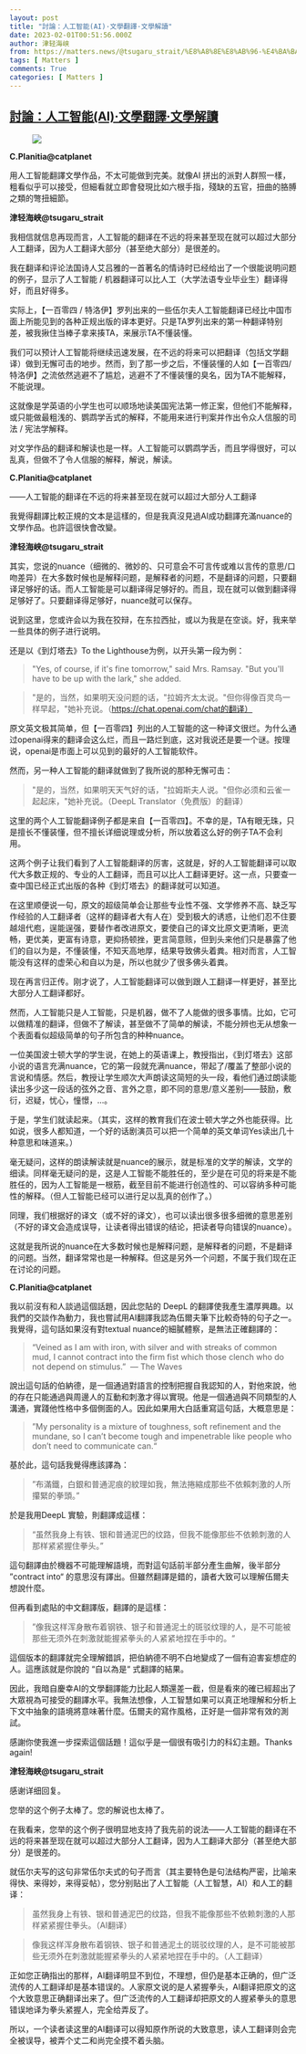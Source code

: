 ```yaml
---
layout: post
title: "討論：人工智能(AI)·文學翻譯·文學解讀"
date: 2023-02-01T00:51:56.000Z
author: 津轻海峡
from: https://matters.news/@tsugaru_strait/%E8%A8%8E%E8%AB%96-%E4%BA%BA%E5%B7%A5%E6%99%BA%E8%83%BD-ai-%E6%96%87%E5%AD%B8%E7%BF%BB%E8%AD%AF-%E6%96%87%E5%AD%B8%E8%A7%A3%E8%AE%80-bafybeid5ogjdfe52wge4fxf7pvmjcdbdaf5p7qnez2opo36lb7cozfkwne
tags: [ Matters ]
comments: True
categories: [ Matters ]
---
```

<!--1675212716000-->
[討論：人工智能(AI)·文學翻譯·文學解讀](https://matters.news/@tsugaru_strait/%E8%A8%8E%E8%AB%96-%E4%BA%BA%E5%B7%A5%E6%99%BA%E8%83%BD-ai-%E6%96%87%E5%AD%B8%E7%BF%BB%E8%AD%AF-%E6%96%87%E5%AD%B8%E8%A7%A3%E8%AE%80-bafybeid5ogjdfe52wge4fxf7pvmjcdbdaf5p7qnez2opo36lb7cozfkwne)
------

<div>
<figure class="image"><img src="https://assets.matters.news/embed/097ab331-45bb-4b94-8c30-b52a8a3dca65.jpeg" data-asset-id="097ab331-45bb-4b94-8c30-b52a8a3dca65" referrerpolicy="no-referrer"><figcaption><span></span></figcaption></figure><p><strong>C.Planitia@catplanet</strong></p><p>用人工智能翻譯文學作品，不太可能做到完美。就像AI 拼出的派對人群照一樣，粗看似乎可以接受，但細看就立即會發現比如六根手指，殘缺的五官，扭曲的胳膊之類的彆扭細節。</p><p><strong>津轻海峡@tsugaru_strait</strong></p><p>我相信就信息再现而言，人工智能的翻译在不远的将来甚至现在就可以超过大部分人工翻译，因为人工翻译大部分（甚至绝大部分）是很差的。</p><p>我在翻译和评论法国诗人艾吕雅的一首著名的情诗时已经给出了一个很能说明问题的例子，显示了人工智能 / 机器翻译可以比人工（大学法语专业毕业生）翻译得好，而且好得多。</p><p>实际上，【一百零四 / 特洛伊】罗列出来的一些伍尔夫人工智能翻译已经比中国市面上所能见到的各种正规出版的译本更好。只是TA罗列出来的第一种翻译特别差，被我揪住当棒子拿来揍TA，来展示TA不懂装懂。</p><p>我们可以预计人工智能将继续迅速发展，在不远的将来可以把翻译（包括文学翻译）做到无懈可击的地步。然而，到了那一步之后，不懂装懂的人如【一百零四/特洛伊】之流依然逃避不了尴尬，逃避不了不懂装懂的臭名，因为TA不能解释，不能说理。</p><p>这就像是学英语的小学生也可以顺场地读美国宪法第一修正案，但他们不能解释，或只能做最粗浅的、鹦鹉学舌式的解释，不能用来进行判案并作出令众人信服的司法 / 宪法学解释。</p><p>对文学作品的翻译和解读也是一样。人工智能可以鹦鹉学舌，而且学得很好，可以乱真，但做不了令人信服的解释，解说，解读。</p><p><strong>C.Planitia@catplanet</strong></p><p>——人工智能的翻译在不远的将来甚至现在就可以超过大部分人工翻译</p><p>我覺得翻譯比較正規的文本是這樣的，但是我真沒見過AI成功翻譯充滿nuance的文學作品。也許這很快會改變。</p><p><strong>津轻海峡@tsugaru_strait</strong></p><p>其实，您说的nuance（细微的、微妙的、只可意会不可言传或难以言传的意思/口吻差异）在大多数时候也是解释问题，是解释者的问题，不是翻译的问题，只要翻译足够好的话。而人工智能是可以翻译得足够好的。而且，现在就可以做到翻译得足够好了。只要翻译得足够好，nuance就可以保存。</p><p>说到这里，您或许会以为我在狡辩，在东拉西扯，或以为我是在空谈。好，我来举一些具体的例子进行说明。</p><p>还是以《到灯塔去》To the Lighthouse为例，以开头第一段为例：</p><blockquote>"Yes, of course, if it's fine tomorrow," said Mrs. Ramsay. "But you'll have to be up with the lark," she added.</blockquote><blockquote>"是的，当然，如果明天没问题的话，"拉姆齐太太说。"但你得像百灵鸟一样早起，"她补充说。（<a href="https://chat.openai.com/chat%E7%9A%84%E7%BF%BB%E8%AF%91%EF%BC%89" rel="noopener noreferrer" target="_blank">https://chat.openai.com/chat的翻译）</a></blockquote><p>原文英文极其简单，但【一百零四】列出的人工智能的这一种译文很烂。为什么通过openai得来的翻译会这么烂，而且一路烂到底，这对我说还是要一个谜。按理说，openai是市面上可以见到的最好的人工智能软件。</p><p>然而，另一种人工智能的翻译就做到了我所说的那种无懈可击：</p><blockquote>"是的，当然，如果明天天气好的话，"拉姆斯夫人说。"但你必须和云雀一起起床，"她补充说。（DeepL Translator（免费版）的翻译）</blockquote><p>这里的两个人工智能翻译例子都是来自【一百零四】。不幸的是，TA有眼无珠，只是擅长不懂装懂，但不擅长详细说理或分析，所以放着这么好的例子TA不会利用。</p><p>这两个例子让我们看到了人工智能翻译的厉害，这就是，好的人工智能翻译可以取代大多数正规的、专业的人工翻译，而且可以比人工翻译更好。这一点，只要查一查中国已经正式出版的各种《到灯塔去》的翻译就可以知道。</p><p>在这里顺便说一句，原文的超级简单会让那些专业性不强、文学修养不高、缺乏写作经验的人工翻译者（这样的翻译者大有人在）受到极大的诱惑，让他们忍不住要越俎代庖，逞能逞强，要替作者改进原文，要使自己的译文比原文更清晰，更流畅，更优美，更富有诗意，更抑扬顿挫，更言简意赅，但到头来他们只是暴露了他们的自以为是，不懂装懂，不知天高地厚，结果导致佛头着粪。相对而言，人工智能没有这样的虚荣心和自以为是，所以也就少了很多佛头着粪。</p><p>现在再言归正传。刚才说了，人工智能翻译可以做到跟人工翻译一样更好，甚至比大部分人工翻译都好。</p><p>然而，人工智能只是人工智能，只是机器，做不了人能做的很多事情。比如，它可以做精准的翻译，但做不了解读，甚至做不了简单的解读，不能分辨也无从想象一个表面看似超级简单的句子所包含的种种nuance。</p><p>一位美国波士顿大学的学生说，在她上的英语课上，教授指出，《到灯塔去》这部小说的语言充满nuance，它的第一段就充满nuance，带起了/覆盖了整部小说的言说和情感。然后，教授让学生顺次大声朗读这简短的头一段，看他们通过朗读能读出多少这一段话的弦外之音、言外之意，即不同的意思/意义差别——鼓励，敷衍，迟疑，忧心，憧憬，...。</p><p>于是，学生们就读起来。（其实，这样的教育我们在波士顿大学之外也能获得。比如说，很多人都知道，一个好的话剧演员可以把一个简单的英文单词Yes读出几十种意思和味道来。）</p><p>毫无疑问，这样的朗读解读就是nuance的展示，就是标准的文学的解读，文学的细读。同样毫无疑问的是，这是人工智能不能胜任的，至少是在可见的将来是不能胜任的，因为人工智能是一根筋，截至目前不能进行创造性的、可以容纳多种可能性的解释。（但人工智能已经可以进行足以乱真的创作了。）</p><p>同理，我们根据好的译文（或不好的译文），也可以读出很多很多细微的意思差别（不好的译文会造成误导，让读者得出错误的结论，把读者导向错误的nuance）。</p><p>这就是我所说的nuance在大多数时候也是解释问题，是解释者的问题，不是翻译的问题。当然，翻译常常也是一种解释。但这是另外一个问题，不属于我们现在正在讨论的问题。</p><p><strong>C.Planitia@catplanet</strong></p><p>我以前沒有和人談過這個話題，因此您貼的 DeepL 的翻譯使我產生濃厚興趣。以我們的交談作為動力，我也嘗試用AI翻譯我認為伍爾夫筆下比較奇特的句子之一。我覺得，這句話如果沒有對textual nuance的細膩體察，是無法正確翻譯的：</p><blockquote>“Veined as I am with iron, with silver and with streaks of common mud, I cannot contract into the firm fist which those clench who do not depend on stimulus.”  — The Waves</blockquote><p>說出這句話的伯納德，是一個通過對語言的控制把握自我認知的人，對他來說，他的存在只能通過與周邊人的互動和刺激才得以實現。他是一個通過與不同類型的人溝通，實踐他性格中多個側面的人。因此如果用大白話重寫這句話，大概意思是：</p><blockquote>”My personality is a mixture of toughness, soft refinement and the mundane, so I can’t become tough and impenetrable like people who don’t need to communicate can.“</blockquote><p>基於此，這句話我覺得應該譯為：</p><blockquote>”布滿鐵，白銀和普通泥痕的紋理如我，無法捲縮成那些不依賴刺激的人所攥緊的拳頭。”</blockquote><p>於是我用DeepL 實驗，則翻譯成這樣：</p><blockquote>“虽然我身上有铁、银和普通泥巴的纹路，但我不能像那些不依赖刺激的人那样紧紧握住拳头。”</blockquote><p>這句翻譯由於機器不可能理解語境，而對這句話前半部分產生曲解，後半部分 ”contract into“ 的意思沒有譯出。但雖然翻譯是錯的，讀者大致可以理解伍爾夫想說什麼。</p><p>但再看到處貼的中文翻譯版，翻譯的是這樣：</p><blockquote>”像我这样浑身散布着钢铁、银子和普通泥土的斑驳纹理的人，是不可能被那些无须外在刺激就能握紧拳头的人紧紧地捏在手中的。“</blockquote><p>這個版本的翻譯就完全理解錯誤，把伯納德不明不白地變成了一個有迫害妄想症的人。這應該就是你說的 “自以為是“ 式翻譯的結果。</p><p>因此，我暗自慶幸AI的文學翻譯能力比起人類還差一截，但是看來的確已經超出了大眾視為可接受的翻譯水平。我無法想像，人工智慧如果可以真正地理解和分析上下文中抽象的語境將意味著什麼。伍爾夫的寫作風格，正好是一個非常有效的測試。</p><p>感謝你使我進一步探索這個話題！這似乎是一個很有吸引力的科幻主題。Thanks again!</p><p><strong>津轻海峡@tsugaru_strait</strong></p><p>感谢详细回复。</p><p>您举的这个例子太棒了。您的解说也太棒了。</p><p>在我看来，您举的这个例子很明显地支持了我先前的说法——人工智能的翻译在不远的将来甚至现在就可以超过大部分人工翻译，因为人工翻译大部分（甚至绝大部分）是很差的。</p><p>就伍尔夫写的这句非常伍尔夫式的句子而言（其主要特色是句法结构严密，比喻来得快、来得妙，来得妥帖），您分别贴出了人工智能（人工智慧，AI）和人工的翻译：</p><blockquote>虽然我身上有铁、银和普通泥巴的纹路，但我不能像那些不依赖刺激的人那样紧紧握住拳头。（AI翻译）</blockquote><blockquote>像我这样浑身散布着钢铁、银子和普通泥土的斑驳纹理的人，是不可能被那些无须外在刺激就能握紧拳头的人紧紧地捏在手中的。（人工翻译）</blockquote><p>正如您正确指出的那样，AI翻译明显不到位，不理想，但仍是基本正确的，但广泛流传的人工翻译却是基本错误的。人家原文说的是人紧握拳头，AI翻译把原文的这个大致意思正确翻译出来了。但广泛流传的人工翻译却把原文的人握紧拳头的意思错误地译为拳头紧握人，完全给弄反了。</p><p>所以，一个读者读这里的AI翻译可以得知原作所说的大致意思，读人工翻译则会完全被误导，被弄个丈二和尚完全摸不着头脑。</p>
</div>
